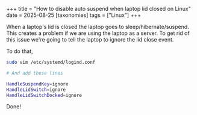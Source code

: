 +++
title = "How to disable auto suspend when laptop lid closed on Linux"
date = 2025-08-25
[taxonomies]
tags = ["Linux"]
+++

When a laptop's lid is closed the laptop goes to sleep/hibernate/suspend. This creates a problem if we are using the laptop as a server. To get rid of this issue we're going to tell the laptop to ignore the lid close event.

To do that,
```sh
sudo vim /etc/systemd/logind.conf

# And add these lines

HandleSuspendKey=ignore
HandleLidSwitch=ignore
HandleLidSwitchDocked=ignore
```

Done!
